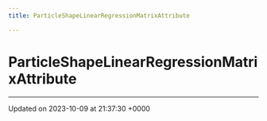 ```yaml
---
title: ParticleShapeLinearRegressionMatrixAttribute

---
```


# ParticleShapeLinearRegressionMatrixAttribute





-------------------------------

Updated on 2023-10-09 at 21:37:30 +0000